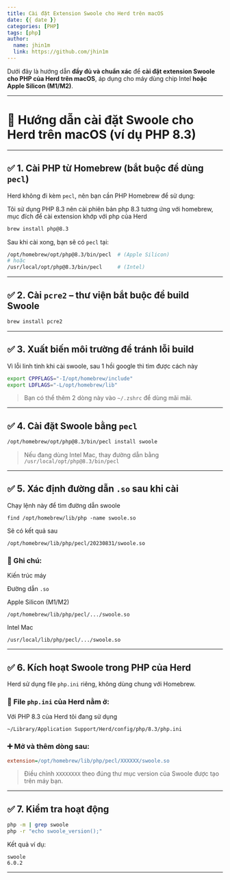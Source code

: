 ```yaml
---
title: Cài đặt Extension Swoole cho Herd trên macOS
date: {{ date }}
categories: [PHP]
tags: [php]  
author: 
  name: jhin1m
  link: https://github.com/jhin1m
---
```


Dưới đây là hướng dẫn **đầy đủ và chuẩn xác** để **cài đặt extension Swoole cho PHP của Herd trên macOS**, áp dụng cho máy dùng chip Intel **hoặc Apple Silicon (M1/M2)**.

----------

# 🧠 Hướng dẫn cài đặt **Swoole cho Herd** trên macOS (ví dụ PHP 8.3)

----------

## ✅ 1. Cài PHP  từ Homebrew (bắt buộc để dùng `pecl`)

Herd không đi kèm `pecl`, nên bạn cần PHP Homebrew để sử dụng:

Tôi sử dụng PHP 8.3 nên cài phiên bản php 8.3 tương ứng với homebrew, mục đích để cài extension khớp với php của Herd

```bash
brew install php@8.3
```

Sau khi cài xong, bạn sẽ có `pecl` tại:

```bash
/opt/homebrew/opt/php@8.3/bin/pecl  # (Apple Silicon)
# hoặc
/usr/local/opt/php@8.3/bin/pecl     # (Intel)

```

----------

## ✅ 2. Cài `pcre2` – thư viện bắt buộc để build Swoole

```bash
brew install pcre2
```

----------

## ✅ 3. Xuất biến môi trường để tránh lỗi build

Vì lỗi linh tinh khi cài swoole, sau 1 hồi google thì tìm được cách này

```bash
export CPPFLAGS="-I/opt/homebrew/include"
export LDFLAGS="-L/opt/homebrew/lib"

```

> Bạn có thể thêm 2 dòng này vào `~/.zshrc` để dùng mãi mãi.

----------

## ✅ 4. Cài đặt Swoole bằng `pecl`

```bash
/opt/homebrew/opt/php@8.3/bin/pecl install swoole
```

> Nếu đang dùng Intel Mac, thay đường dẫn bằng `/usr/local/opt/php@8.3/bin/pecl`

----------

## ✅ 5. Xác định đường dẫn `.so` sau khi cài

Chạy lệnh này để tìm đường dẫn swoole

 `find /opt/homebrew/lib/php -name swoole.so`

Sẽ có kết quả sau

`/opt/homebrew/lib/php/pecl/20230831/swoole.so` 

### 📍 Ghi chú:

Kiến trúc máy

Đường dẫn `.so`

Apple Silicon (M1/M2)

`/opt/homebrew/lib/php/pecl/.../swoole.so`

Intel Mac

`/usr/local/lib/php/pecl/.../swoole.so`

----------

## ✅ 6. Kích hoạt Swoole trong PHP của Herd

Herd sử dụng file `php.ini` riêng, không dùng chung với Homebrew.

### 📄 File `php.ini` của Herd nằm ở:

Với PHP 8.3 của Herd tôi đang sử dụng

```
~/Library/Application Support/Herd/config/php/8.3/php.ini

```

### ➕ Mở và thêm dòng sau:

```ini
extension=/opt/homebrew/lib/php/pecl/XXXXXX/swoole.so
```

> Điều chỉnh `XXXXXXXX` theo đúng thư mục version của Swoole được tạo trên máy bạn.

----------

## ✅ 7. Kiểm tra hoạt động

```bash
php -m | grep swoole
php -r "echo swoole_version();"
```

Kết quả ví dụ:

```
swoole
6.0.2
```
----------